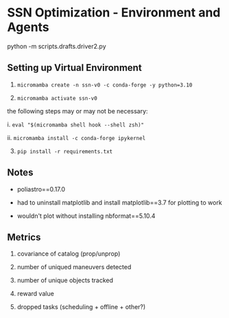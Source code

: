 # SSN Optimization - Environment and Agents

python -m scripts.drafts.driver2.py

## Setting up Virtual Environment

1. `micromamba create -n ssn-v0 -c conda-forge -y python=3.10`

2. `micromamba activate ssn-v0`

the following steps may or may not be necessary:

i. `eval "$(micromamba shell hook --shell zsh)"`

ii. `micromamba install -c conda-forge ipykernel`

3. `pip install -r requirements.txt`



## Notes

- poliastro==0.17.0

- had to uninstall matplotlib and install matplotlib==3.7 for plotting to work 

- wouldn't plot without installing nbformat==5.10.4


## Metrics


1. covariance of catalog (prop/unprop)

2. number of uniqued maneuvers detected

3. number of unique objects tracked

4. reward value

5. dropped tasks (scheduling + offline + other?)